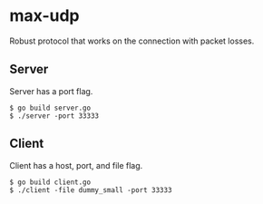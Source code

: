 # max-udp
Robust protocol that works on the connection with packet losses.

## Server
Server has a port flag.
```
$ go build server.go
$ ./server -port 33333
```

## Client
Client has a host, port, and file flag.
```
$ go build client.go
$ ./client -file dummy_small -port 33333
```
